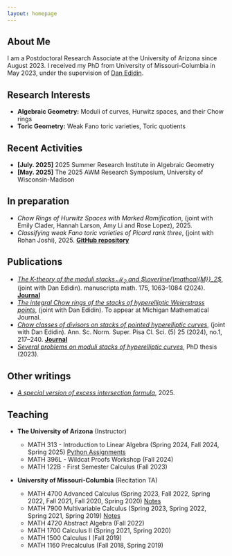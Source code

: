 ```yaml
---
layout: homepage
---
```


## About Me

I am a Postdoctoral Research Associate at the University of Arizona since August 2023. I received my PhD from University of Missouri-Columbia in May 2023, under the supervision of [Dan Edidin](https://math.missouri.edu/people/faculty/edidin).

## Research Interests

- **Algebraic Geometry:** Moduli of curves, Hurwitz spaces, and their Chow rings
- **Toric Geometry:** Weak Fano toric varieties, Toric quotients

## Recent Activities

- **[July. 2025]** 2025 Summer Research Institute in Algebraic Geometry
- **[May. 2025]** The 2025 AWM Research Symposium, University of Wisconsin-Madison

## In preparation

- *Chow Rings of Hurwitz Spaces with Marked Ramification*, (joint with Emily Clader, Hannah Larson, Amy Li and Rose Lopez), 2025.
- *Classifying weak Fano toric varieties of Picard rank three*, (joint with Rohan Joshi), 2025. [**GitHub repository**](https://github.com/rohansjoshi/Weak-Fanos)

## Publications

- [*The $K$-theory of the moduli stacks $\mathcal{M}_2$ and $\overline{\mathcal{M}}_2$*](https://arxiv.org/abs/2311.12122), (joint with Dan Edidin). manuscripta math. 175, 1063–1084 (2024). [**Journal**](https://doi.org/10.1007/s00229-024-01581-z)
- [*The integral Chow rings of the stacks of hyperelliptic Weierstrass points*](https://arxiv.org/abs/2208.00556), (joint with Dan Edidin). To appear at Michigan Mathematical Journal.
- [*Chow classes of divisors on stacks of pointed hyperelliptic curves*](https://arxiv.org/abs/2103.11259), (joint with Dan Edidin). Ann. Sc. Norm. Super. Pisa Cl. Sci. (5) 25 (2024), no.1, 217–240. [**Journal**](https://journals.sns.it/index.php/annaliscienze/article/view/5856)
- [*Several problems on moduli stacks of hyperelliptic curves*](https://mospace.umsystem.edu/xmlui/handle/10355/96091), PhD thesis (2023).

## Other writings

- [*A special version of excess intersection formula*](./assets/files/excess_intersection_specialver.pdf), 2025.

## Teaching

- **The University of Arizona** (Instructor)

  * MATH 313 - Introduction to Linear Algebra (Spring 2024, Fall 2024, Spring 2025) [Python Assignments](https://github.com/zhengninghu/m313LinearAlgebra_Python)
  * MATH 396L - Wildcat Proofs Workshop (Fall 2024)
  * MATH 122B - First Semester Calculus (Fall 2023)

- **University of Missouri-Columbia** (Recitation TA)

  * MATH 4700 Advanced Calculus (Spring 2023, Fall 2022, Spring 2022, Fall 2021, Fall 2020, Spring 2020) [Notes](./assets/files/4700-recitation.pdf)
  * MATH 7900 Multivariable Calculus (Spring 2023, Spring 2022, Spring 2021, Spring 2019) [Notes](./assets/files/4900-recitation.pdf)
  * MATH 4720 Abstract Algebra (Fall 2022)
  * MATH 1700 Calculus II (Spring 2021, Spring 2020)
  * MATH 1500 Calculus I (Fall 2019)
  * MATH 1160 Precalculus (Fall 2018, Spring 2019)